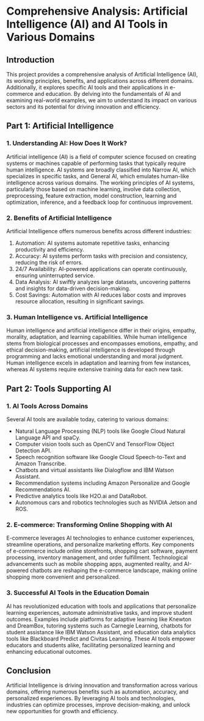 # Comprehensive Analysis: Artificial Intelligence (AI) and AI Tools in Various Domains

## Introduction

This project provides a comprehensive analysis of Artificial Intelligence (AI), its working principles, benefits, and applications across different domains. Additionally, it explores specific AI tools and their applications in e-commerce and education. By delving into the fundamentals of AI and examining real-world examples, we aim to understand its impact on various sectors and its potential for driving innovation and efficiency.

## Part 1: Artificial Intelligence

### 1. Understanding AI: How Does It Work?

Artificial intelligence (AI) is a field of computer science focused on creating systems or machines capable of performing tasks that typically require human intelligence. AI systems are broadly classified into Narrow AI, which specializes in specific tasks, and General AI, which emulates human-like intelligence across various domains. The working principles of AI systems, particularly those based on machine learning, involve data collection, preprocessing, feature extraction, model construction, learning and optimization, inference, and a feedback loop for continuous improvement.

### 2. Benefits of Artificial Intelligence

Artificial Intelligence offers numerous benefits across different industries:

1. Automation: AI systems automate repetitive tasks, enhancing productivity and efficiency.
2. Accuracy: AI systems perform tasks with precision and consistency, reducing the risk of errors.
3. 24/7 Availability: AI-powered applications can operate continuously, ensuring uninterrupted service.
4. Data Analysis: AI swiftly analyzes large datasets, uncovering patterns and insights for data-driven decision-making.
5. Cost Savings: Automation with AI reduces labor costs and improves resource allocation, resulting in significant savings.

### 3. Human Intelligence vs. Artificial Intelligence

Human intelligence and artificial intelligence differ in their origins, empathy, morality, adaptation, and learning capabilities. While human intelligence stems from biological processes and encompasses emotions, empathy, and ethical decision-making, artificial intelligence is developed through programming and lacks emotional understanding and moral judgment. Human intelligence excels in adaptation and learning from few instances, whereas AI systems require extensive training data for each new task.

## Part 2: Tools Supporting AI

### 1. AI Tools Across Domains

Several AI tools are available today, catering to various domains:

- Natural Language Processing (NLP) tools like Google Cloud Natural Language API and spaCy.
- Computer vision tools such as OpenCV and TensorFlow Object Detection API.
- Speech recognition software like Google Cloud Speech-to-Text and Amazon Transcribe.
- Chatbots and virtual assistants like Dialogflow and IBM Watson Assistant.
- Recommendation systems including Amazon Personalize and Google Recommendations AI.
- Predictive analytics tools like H2O.ai and DataRobot.
- Autonomous cars and robotics technologies such as NVIDIA Jetson and ROS.

### 2. E-commerce: Transforming Online Shopping with AI

E-commerce leverages AI technologies to enhance customer experiences, streamline operations, and personalize marketing efforts. Key components of e-commerce include online storefronts, shopping cart software, payment processing, inventory management, and order fulfillment. Technological advancements such as mobile shopping apps, augmented reality, and AI-powered chatbots are reshaping the e-commerce landscape, making online shopping more convenient and personalized.

### 3. Successful AI Tools in the Education Domain

AI has revolutionized education with tools and applications that personalize learning experiences, automate administrative tasks, and improve student outcomes. Examples include platforms for adaptive learning like Knewton and DreamBox, tutoring systems such as Carnegie Learning, chatbots for student assistance like IBM Watson Assistant, and education data analytics tools like Blackboard Predict and Civitas Learning. These AI tools empower educators and students alike, facilitating personalized learning and enhancing educational outcomes.

## Conclusion

Artificial Intelligence is driving innovation and transformation across various domains, offering numerous benefits such as automation, accuracy, and personalized experiences. By leveraging AI tools and technologies, industries can optimize processes, improve decision-making, and unlock new opportunities for growth and efficiency.

